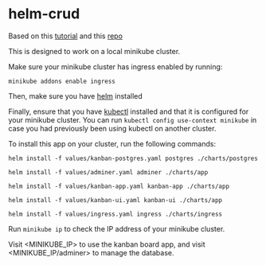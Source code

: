 # helm-crud

Based on this [tutorial](https://wkrzywiec.medium.com/how-to-deploy-application-on-kubernetes-with-helm-39f545ad33b8) and this [repo](https://github.com/wkrzywiec/k8s-helm-helmfile/tree/master/helm)

This is designed to work on a local minikube cluster.

Make sure your minikube cluster has ingress enabled by running:

`minikube addons enable ingress`

Then, make sure you have [helm](https://helm.sh/docs/intro/install/) installed

Finally, ensure that you have [kubectl](https://kubernetes.io/docs/tasks/tools/) installed and that it is configured for your minikube cluster. You can run `kubectl config use-context minikube` in case you had previously been using kubectl on another cluster. 

To install this app on your cluster, run the following commands:

`helm install -f values/kanban-postgres.yaml postgres ./charts/postgres`

`helm install -f values/adminer.yaml adminer ./charts/app`

`helm install -f values/kanban-app.yaml kanban-app ./charts/app`

`helm install -f values/kanban-ui.yaml kanban-ui ./charts/app`

`helm install -f values/ingress.yaml ingress ./charts/ingress`

Run `minikube ip` to check the IP address of your minikube cluster.

Visit <MINIKUBE_IP> to use the kanban board app, and visit <MINIKUBE_IP/adminer> to manage the database.
